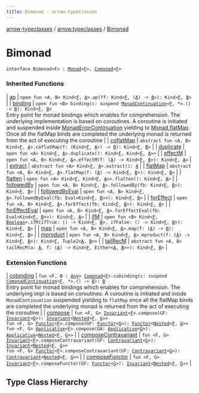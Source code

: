 ```yaml
---
title: Bimonad - arrow-typeclasses
---
```


[arrow-typeclasses](../index.html) / [arrow.typeclasses](index.html) / [Bimonad](./-bimonad.html)

# Bimonad

`interface Bimonad<F> : `[`Monad`](-monad/index.html)`<`[`F`](-bimonad.html#F)`>, `[`Comonad`](-comonad/index.html)`<`[`F`](-bimonad.html#F)`>`



### Inherited Functions

| [ap](-monad/ap.html) | `open fun <A, B> Kind<`[`F`](-monad/index.html#F)`, `[`A`](-monad/ap.html#A)`>.ap(ff: Kind<`[`F`](-monad/index.html#F)`, (`[`A`](-monad/ap.html#A)`) -> `[`B`](-monad/ap.html#B)`>): Kind<`[`F`](-monad/index.html#F)`, `[`B`](-monad/ap.html#B)`>` |
| [binding](-monad/binding.html) | `open fun <B> binding(c: suspend `[`MonadContinuation`](-monad-continuation/index.html)`<`[`F`](-monad/index.html#F)`, *>.() -> `[`B`](-monad/binding.html#B)`): Kind<`[`F`](-monad/index.html#F)`, `[`B`](-monad/binding.html#B)`>`<br>Entry point for monad bindings which enables for comprehension. The underlying implementation is based on coroutines. A coroutine is initiated and suspended inside [MonadErrorContinuation](-monad-error-continuation/index.html) yielding to [Monad.flatMap](-monad/flat-map.html). Once all the flatMap binds are completed the underlying monad is returned from the act of executing the coroutine |
| [coflatMap](-comonad/coflat-map.html) | `abstract fun <A, B> Kind<`[`F`](-comonad/index.html#F)`, `[`A`](-comonad/coflat-map.html#A)`>.coflatMap(f: (Kind<`[`F`](-comonad/index.html#F)`, `[`A`](-comonad/coflat-map.html#A)`>) -> `[`B`](-comonad/coflat-map.html#B)`): Kind<`[`F`](-comonad/index.html#F)`, `[`B`](-comonad/coflat-map.html#B)`>` |
| [duplicate](-comonad/duplicate.html) | `open fun <A> Kind<`[`F`](-comonad/index.html#F)`, `[`A`](-comonad/duplicate.html#A)`>.duplicate(): Kind<`[`F`](-comonad/index.html#F)`, Kind<`[`F`](-comonad/index.html#F)`, `[`A`](-comonad/duplicate.html#A)`>>` |
| [effectM](-monad/effect-m.html) | `open fun <A, B> Kind<`[`F`](-monad/index.html#F)`, `[`A`](-monad/effect-m.html#A)`>.effectM(f: (`[`A`](-monad/effect-m.html#A)`) -> Kind<`[`F`](-monad/index.html#F)`, `[`B`](-monad/effect-m.html#B)`>): Kind<`[`F`](-monad/index.html#F)`, `[`A`](-monad/effect-m.html#A)`>` |
| [extract](-comonad/extract.html) | `abstract fun <A> Kind<`[`F`](-comonad/index.html#F)`, `[`A`](-comonad/extract.html#A)`>.extract(): `[`A`](-comonad/extract.html#A) |
| [flatMap](-monad/flat-map.html) | `abstract fun <A, B> Kind<`[`F`](-monad/index.html#F)`, `[`A`](-monad/flat-map.html#A)`>.flatMap(f: (`[`A`](-monad/flat-map.html#A)`) -> Kind<`[`F`](-monad/index.html#F)`, `[`B`](-monad/flat-map.html#B)`>): Kind<`[`F`](-monad/index.html#F)`, `[`B`](-monad/flat-map.html#B)`>` |
| [flatten](-monad/flatten.html) | `open fun <A> Kind<`[`F`](-monad/index.html#F)`, Kind<`[`F`](-monad/index.html#F)`, `[`A`](-monad/flatten.html#A)`>>.flatten(): Kind<`[`F`](-monad/index.html#F)`, `[`A`](-monad/flatten.html#A)`>` |
| [followedBy](-monad/followed-by.html) | `open fun <A, B> Kind<`[`F`](-monad/index.html#F)`, `[`A`](-monad/followed-by.html#A)`>.followedBy(fb: Kind<`[`F`](-monad/index.html#F)`, `[`B`](-monad/followed-by.html#B)`>): Kind<`[`F`](-monad/index.html#F)`, `[`B`](-monad/followed-by.html#B)`>` |
| [followedByEval](-monad/followed-by-eval.html) | `open fun <A, B> Kind<`[`F`](-monad/index.html#F)`, `[`A`](-monad/followed-by-eval.html#A)`>.followedByEval(fb: Eval<Kind<`[`F`](-monad/index.html#F)`, `[`B`](-monad/followed-by-eval.html#B)`>>): Kind<`[`F`](-monad/index.html#F)`, `[`B`](-monad/followed-by-eval.html#B)`>` |
| [forEffect](-monad/for-effect.html) | `open fun <A, B> Kind<`[`F`](-monad/index.html#F)`, `[`A`](-monad/for-effect.html#A)`>.forEffect(fb: Kind<`[`F`](-monad/index.html#F)`, `[`B`](-monad/for-effect.html#B)`>): Kind<`[`F`](-monad/index.html#F)`, `[`A`](-monad/for-effect.html#A)`>` |
| [forEffectEval](-monad/for-effect-eval.html) | `open fun <A, B> Kind<`[`F`](-monad/index.html#F)`, `[`A`](-monad/for-effect-eval.html#A)`>.forEffectEval(fb: Eval<Kind<`[`F`](-monad/index.html#F)`, `[`B`](-monad/for-effect-eval.html#B)`>>): Kind<`[`F`](-monad/index.html#F)`, `[`A`](-monad/for-effect-eval.html#A)`>` |
| [ifM](-monad/if-m.html) | `open fun <B> Kind<`[`F`](-monad/index.html#F)`, `[`Boolean`](https://kotlinlang.org/api/latest/jvm/stdlib/kotlin/-boolean/index.html)`>.ifM(ifTrue: () -> Kind<`[`F`](-monad/index.html#F)`, `[`B`](-monad/if-m.html#B)`>, ifFalse: () -> Kind<`[`F`](-monad/index.html#F)`, `[`B`](-monad/if-m.html#B)`>): Kind<`[`F`](-monad/index.html#F)`, `[`B`](-monad/if-m.html#B)`>` |
| [map](-monad/map.html) | `open fun <A, B> Kind<`[`F`](-monad/index.html#F)`, `[`A`](-monad/map.html#A)`>.map(f: (`[`A`](-monad/map.html#A)`) -> `[`B`](-monad/map.html#B)`): Kind<`[`F`](-monad/index.html#F)`, `[`B`](-monad/map.html#B)`>` |
| [mproduct](-monad/mproduct.html) | `open fun <A, B> Kind<`[`F`](-monad/index.html#F)`, `[`A`](-monad/mproduct.html#A)`>.mproduct(f: (`[`A`](-monad/mproduct.html#A)`) -> Kind<`[`F`](-monad/index.html#F)`, `[`B`](-monad/mproduct.html#B)`>): Kind<`[`F`](-monad/index.html#F)`, Tuple2<`[`A`](-monad/mproduct.html#A)`, `[`B`](-monad/mproduct.html#B)`>>` |
| [tailRecM](-monad/tail-rec-m.html) | `abstract fun <A, B> tailRecM(a: `[`A`](-monad/tail-rec-m.html#A)`, f: (`[`A`](-monad/tail-rec-m.html#A)`) -> Kind<`[`F`](-monad/index.html#F)`, Either<`[`A`](-monad/tail-rec-m.html#A)`, `[`B`](-monad/tail-rec-m.html#B)`>>): Kind<`[`F`](-monad/index.html#F)`, `[`B`](-monad/tail-rec-m.html#B)`>` |

### Extension Functions

| [cobinding](cobinding.html) | `fun <F, B : `[`Any`](https://kotlinlang.org/api/latest/jvm/stdlib/kotlin/-any/index.html)`> `[`Comonad`](-comonad/index.html)`<`[`F`](cobinding.html#F)`>.cobinding(c: suspend `[`ComonadContinuation`](-comonad-continuation/index.html)`<`[`F`](cobinding.html#F)`, *>.() -> `[`B`](cobinding.html#B)`): `[`B`](cobinding.html#B)<br>Entry point for monad bindings which enables for comprehension. The underlying impl is based on coroutines. A coroutine is initiated and inside `MonadContinuation` suspended yielding to `flatMap` once all the flatMap binds are completed the underlying monad is returned from the act of executing the coroutine |
| [compose](compose.html) | `fun <F, G> `[`Invariant`](-invariant/index.html)`<`[`F`](compose.html#F)`>.compose(GF: `[`Invariant`](-invariant/index.html)`<`[`G`](compose.html#G)`>): `[`Invariant`](-invariant/index.html)`<`[`Nested`](-nested.html)`<`[`F`](compose.html#F)`, `[`G`](compose.html#G)`>>`<br>`fun <F, G> `[`Functor`](-functor/index.html)`<`[`F`](compose.html#F)`>.compose(GF: `[`Functor`](-functor/index.html)`<`[`G`](compose.html#G)`>): `[`Functor`](-functor/index.html)`<`[`Nested`](-nested.html)`<`[`F`](compose.html#F)`, `[`G`](compose.html#G)`>>`<br>`fun <F, G> `[`Applicative`](-applicative/index.html)`<`[`F`](compose.html#F)`>.compose(GA: `[`Applicative`](-applicative/index.html)`<`[`G`](compose.html#G)`>): `[`Applicative`](-applicative/index.html)`<`[`Nested`](-nested.html)`<`[`F`](compose.html#F)`, `[`G`](compose.html#G)`>>` |
| [composeContravariant](compose-contravariant.html) | `fun <F, G> `[`Invariant`](-invariant/index.html)`<`[`F`](compose-contravariant.html#F)`>.composeContravariant(GF: `[`Contravariant`](-contravariant/index.html)`<`[`G`](compose-contravariant.html#G)`>): `[`Invariant`](-invariant/index.html)`<`[`Nested`](-nested.html)`<`[`F`](compose-contravariant.html#F)`, `[`G`](compose-contravariant.html#G)`>>`<br>`fun <F, G> `[`Functor`](-functor/index.html)`<`[`F`](compose-contravariant.html#F)`>.composeContravariant(GF: `[`Contravariant`](-contravariant/index.html)`<`[`G`](compose-contravariant.html#G)`>): `[`Contravariant`](-contravariant/index.html)`<`[`Nested`](-nested.html)`<`[`F`](compose-contravariant.html#F)`, `[`G`](compose-contravariant.html#G)`>>` |
| [composeFunctor](compose-functor.html) | `fun <F, G> `[`Invariant`](-invariant/index.html)`<`[`F`](compose-functor.html#F)`>.composeFunctor(GF: `[`Functor`](-functor/index.html)`<`[`G`](compose-functor.html#G)`>): `[`Invariant`](-invariant/index.html)`<`[`Nested`](-nested.html)`<`[`F`](compose-functor.html#F)`, `[`G`](compose-functor.html#G)`>>` |




## Type Class Hierarchy

<canvas id="arrow.typeclasses-hierarchy-diagram"></canvas>
<script>
  drawNomNomlDiagram('arrow.typeclasses-hierarchy-diagram', 'arrow.typeclasses-diagram.nomnol')
</script>

